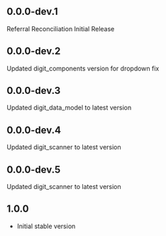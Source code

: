 ## 0.0.0-dev.1
Referral Reconciliation Initial Release

## 0.0.0-dev.2
Updated digit_components version for dropdown fix

## 0.0.0-dev.3
Updated digit_data_model to latest version

## 0.0.0-dev.4
Updated digit_scanner to latest version

## 0.0.0-dev.5
Updated digit_scanner to latest version

## 1.0.0
* Initial stable version